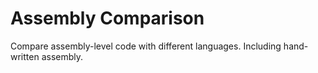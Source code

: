 # Assembly Comparison

Compare assembly-level code with different languages. Including hand-written assembly.

